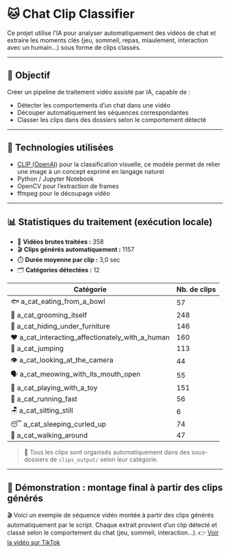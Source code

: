 # 🐱 Chat Clip Classifier

Ce projet utilise l'IA pour analyser automatiquement des vidéos de chat et extraire les moments clés (jeu, sommeil, repas, miaulement, interaction avec un humain…) sous forme de clips classés.

---

## 🎯 Objectif

Créer un pipeline de traitement vidéo assisté par IA, capable de :
- Détecter les comportements d’un chat dans une vidéo
- Découper automatiquement les séquences correspondantes
- Classer les clips dans des dossiers selon le comportement détecté

---

## 🧠 Technologies utilisées

- [CLIP (OpenAI)](https://github.com/openai/CLIP) pour la classification visuelle, ce modèle permet de relier une image à un concept exprimé en langage naturel
- Python / Jupyter Notebook
- OpenCV pour l’extraction de frames
- ffmpeg pour le découpage vidéo

---

## 📊 Statistiques du traitement (exécution locale)

- 🎥 **Vidéos brutes traitées :** 358
- 🎬 **Clips générés automatiquement :** 1157
- ⏱️ **Durée moyenne par clip :** 3,0 sec
- 🗂️ **Catégories détectées :** 12

| Catégorie                                         | Nb. de clips |
|--------------------------------------------------|--------------|
| 🐟 a_cat_eating_from_a_bowl                      | 57           |
| 🧼 a_cat_grooming_itself                         | 248          |
| 🫣 a_cat_hiding_under_furniture                  | 146          |
| ❤️ a_cat_interacting_affectionately_with_a_human | 160          |
| 🐾 a_cat_jumping                                 | 113          |
| 👁️ a_cat_looking_at_the_camera                  | 44           |
| 🗣️ a_cat_meowing_with_its_mouth_open            | 55           |
| 🧸 a_cat_playing_with_a_toy                      | 151          |
| 🏃 a_cat_running_fast                            | 56           |
| 🪑 a_cat_sitting_still                           | 6            |
| 😴 a_cat_sleeping_curled_up                      | 74           |
| 🚶 a_cat_walking_around                          | 47           |

> 📂 Tous les clips sont organisés automatiquement dans des sous-dossiers de `clips_output/` selon leur catégorie.

---

## 📸 Démonstration : montage final à partir des clips générés

🎬 Voici un exemple de séquence vidéo montée à partir des clips générés automatiquement par le script.
Chaque extrait provient d’un clip détecté et classé selon le comportement du chat (jeu, sommeil, interaction…).
👉 [Voir la vidéo sur TikTok](https://vm.tiktok.com/ZNdY5CoNp/)